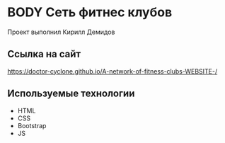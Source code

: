 # BODY Сеть фитнес клубов
Проект выполнил Кирилл Демидов

## Ссылка на сайт
https://doctor-cyclone.github.io/A-network-of-fitness-clubs-WEBSITE-/

## Используемые технологии
- HTML
- CSS
- Bootstrap
- JS
